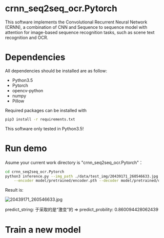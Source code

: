 # crnn_seq2seq_ocr.Pytorch

This software implements the Convolutional Recurrent Neural Network (CRNN), a combination of CNN and Sequence to sequence model with attention for image-based sequence recognition tasks, such as scene text recognition and OCR.

# Dependencies
All dependencies should be installed are as follow: 
* Python3.5
* Pytorch
* opencv-python
* numpy
* Pillow

Required packages can be installed with
```bash
pip3 install -r requirements.txt
```

This software only tested in Python3.5!

# Run demo

Asume your current work directory is "crnn_seq2seq_ocr.Pytorch"：  

```bash
cd crnn_seq2seq_ocr.Pytorch
python3 inference.py --img_path ./data/test_img/20439171_260546633.jpg \
    --encoder model/pretrained/encoder.pth --decoder model/pretrained/decoder.pth
```

Result is:  

![20439171_260546633.jpg](https://github.com/bai-shang/crnn_seq2seq_ocr.Pytorch/blob/master/data/test_img/20439171_260546633.jpg?raw=true)

predict_string: 于采取的是“激变”的 => predict_probility: 0.860094428062439  



# Train a new model


